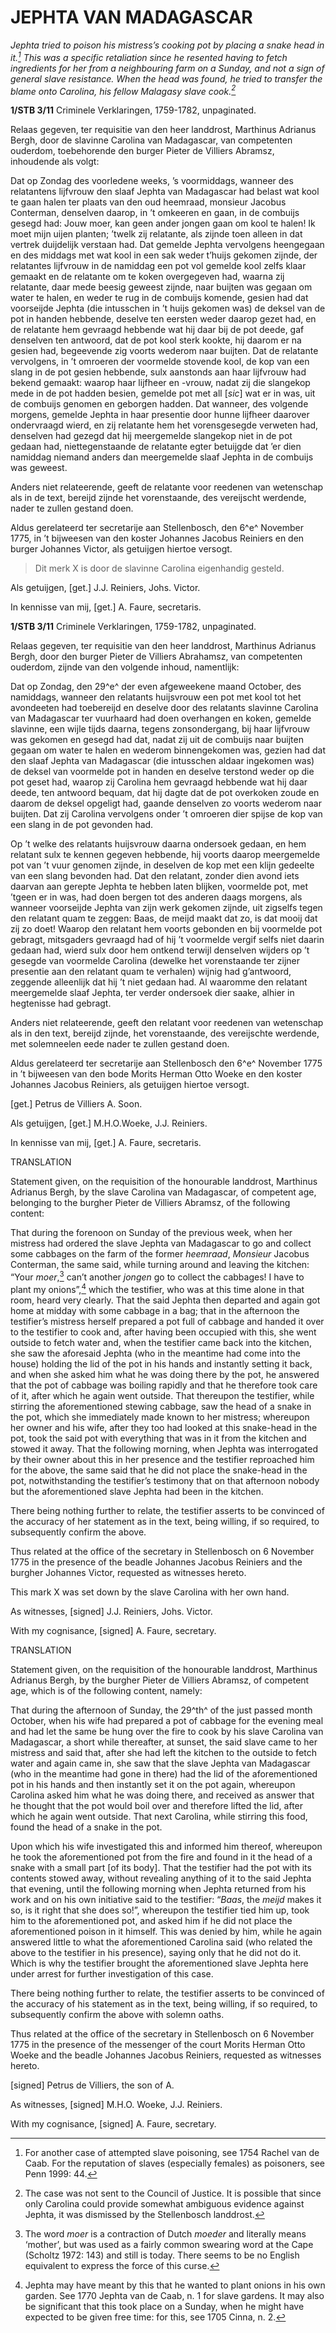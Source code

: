 # JEPHTA VAN MADAGASCAR

*Jephta tried to poison his mistress’s cooking pot by placing a snake head in it.[^1] This was a specific retaliation since he resented having to fetch ingredients for her from a neighbouring farm on a Sunday, and not a sign of general slave resistance. When the head was found, he tried to transfer the blame onto Carolina, his fellow Malagasy slave cook.[^2]*

**1/STB 3/11** Criminele Verklaringen, 1759-1782, unpaginated.

Relaas gegeven, ter requisitie van den heer landdrost, Marthinus Adrianus Bergh, door de slavinne Carolina van Madagascar, van competenten ouderdom, toebehorende den burger Pieter de Villiers Abramsz, inhoudende als volgt:

Dat op Zondag des voorledene weeks, ’s voormiddags, wanneer des relatantens lijfvrouw den slaaf Jephta van Madagascar had belast wat kool te gaan halen ter plaats van den oud heemraad, monsieur Jacobus Conterman, denselven daarop, in ’t omkeeren en gaan, in de combuijs gesegd had: Jouw moer, kan geen ander jongen gaan om kool te halen! Ik moet mijn uijen planten; ’twelk zij relatante, als zijnde toen alleen in dat vertrek duijdelijk verstaan had. Dat gemelde Jephta vervolgens heengegaan en des middags met wat kool in een sak weder t’huijs gekomen zijnde, der relatantes lijfvrouw in de namiddag een pot vol gemelde kool zelfs klaar gemaakt en de relatante om te koken overgegeven had, waarna zij relatante, daar mede beesig geweest zijnde, naar buijten was gegaan om water te halen, en weder te rug in de combuijs komende, gesien had dat voorseijde Jephta (die intusschen in ’t huijs gekomen was) de deksel van de pot in handen hebbende, deselve ten eersten weder daarop gezet had, en de relatante hem gevraagd hebbende wat hij daar bij de pot deede, gaf denselven ten antwoord, dat de pot kool sterk kookte, hij daarom er na gesien had, begeevende zig voorts wederom naar buijten. Dat de relatante vervolgens, in ’t omroeren der voormelde stovende kool, de kop van een slang in de pot gesien hebbende, sulx aanstonds aan haar lijfvrouw had bekend gemaakt: waarop haar lijfheer en -vrouw, nadat zij die slangekop mede in de pot hadden besien, gemelde pot met all \[*sic*\] wat er in was, uit de combuijs genomen en geborgen hadden. Dat wanneer, des volgende morgens, gemelde Jephta in haar presentie door hunne lijfheer daarover ondervraagd wierd, en zij relatante hem het vorensgesegde verweten had, denselven had gezegd dat hij meergemelde slangekop niet in de pot gedaan had, niettegenstaande de relatante egter betuijgde dat ’er dien namiddag niemand anders dan meergemelde slaaf Jephta in de combuijs was geweest.

Anders niet relateerende, geeft de relatante voor reedenen van wetenschap als in de text, bereijd zijnde het vorenstaande, des vereijscht werdende, nader te zullen gestand doen.

Aldus gerelateerd ter secretarije aan Stellenbosch, den 6^e^ November 1775, in ’t bijweesen van den koster Johannes Jacobus Reiniers en den burger Johannes Victor, als getuijgen hiertoe versogt.

> Dit merk X is door de slavinne Carolina eigenhandig gesteld.

Als getuijgen, \[get.\] J.J. Reiniers, Johs. Victor.

In kennisse van mij, \[get.\] A. Faure, secretaris.

**1/STB 3/11** Criminele Verklaringen, 1759-1782, unpaginated.

Relaas gegeven, ter requisitie van den heer landdrost, Marthinus Adrianus Bergh, door den burger Pieter de Villiers Abrahamsz, van competenten ouderdom, zijnde van den volgende inhoud, namentlijk:

Dat op Zondag, den 29^e^ der even afgeweekene maand October, des namiddags, wanneer den relatants huijsvrouw een pot met kool tot het avondeeten had toebereijd en deselve door des relatants slavinne Carolina van Madagascar ter vuurhaard had doen overhangen en koken, gemelde slavinne, een wijle tijds daarna, tegens zonsondergang, bij haar lijfvrouw was gekomen en gesegd had dat, nadat zij uit de combuijs naar buijten gegaan om water te halen en wederom binnengekomen was, gezien had dat den slaaf Jephta van Madagascar (die intusschen aldaar ingekomen was) de deksel van voormelde pot in handen en deselve terstond weder op die pot geset had, waarop zij Carolina hem gevraagd hebbende wat hij daar deede, ten antwoord bequam, dat hij dagte dat de pot overkoken zoude en daarom de deksel opgeligt had, gaande denselven zo voorts wederom naar buijten. Dat zij Carolina vervolgens onder ’t omroeren dier spijse de kop van een slang in de pot gevonden had.

Op ’t welke des relatants huijsvrouw daarna ondersoek gedaan, en hem relatant sulx te kennen gegeven hebbende, hij voorts daarop meergemelde pot van ’t vuur genomen zijnde, in deselven de kop met een klijn gedeelte van een slang bevonden had. Dat den relatant, zonder dien avond iets daarvan aan gerepte Jephta te hebben laten blijken, voormelde pot, met ’tgeen er in was, had doen bergen tot des anderen daags morgens, als wanneer voorseijde Jephta van zijn werk gekomen zijnde, uit zigselfs tegen den relatant quam te zeggen: Baas, de meijd maakt dat zo, is dat mooij dat zij zo doet! Waarop den relatant hem voorts gebonden en bij voormelde pot gebragt, mitsgaders gevraagd had of hij ’t voormelde vergif selfs niet daarin gedaan had, wierd sulx door hem ontkend terwijl denselven wijders op ’t gesegde van voormelde Carolina (dewelke het vorenstaande ter zijner presentie aan den relatant quam te verhalen) wijnig had g’antwoord, zeggende alleenlijk dat hij ’t niet gedaan had. Al waaromme den relatant meergemelde slaaf Jephta, ter verder ondersoek dier saake, alhier in hegtenisse had gebragt.

Anders niet relateerende, geeft den relatant voor reedenen van wetenschap als in den text, bereijd zijnde, het vorenstaande, des vereijschte werdende, met solemneelen eede nader te zullen gestand doen.

Aldus gerelateerd ter secretarije aan Stellenbosch den 6^e^ November 1775 in ’t bijweesen van den bode Morits Herman Otto Woeke en den koster Johannes Jacobus Reiniers, als getuijgen hiertoe versogt.

\[get.\] Petrus de Villiers A. Soon.

Als getuijgen, \[get.\] M.H.O.Woeke, J.J. Reiniers.

In kennisse van mij, \[get.\] A. Faure, secretaris.

TRANSLATION

Statement given, on the requisition of the honourable landdrost, Marthinus Adrianus Bergh, by the slave Carolina van Madagascar, of competent age, belonging to the burgher Pieter de Villiers Abramsz, of the following content:

That during the forenoon on Sunday of the previous week, when her mistress had ordered the slave Jephta van Madagascar to go and collect some cabbages on the farm of the former *heemraad*, *Monsieur* Jacobus Conterman, the same said, while turning around and leaving the kitchen: “Your *moer*,[^3] can’t another *jongen* go to collect the cabbages! I have to plant my onions”,[^4] which the testifier, who was at this time alone in that room, heard very clearly. That the said Jephta then departed and again got home at midday with some cabbage in a bag; that in the afternoon the testifier’s mistress herself prepared a pot full of cabbage and handed it over to the testifier to cook and, after having been occupied with this, she went outside to fetch water and, when the testifier came back into the kitchen, she saw the aforesaid Jephta (who in the meantime had come into the house) holding the lid of the pot in his hands and instantly setting it back, and when she asked him what he was doing there by the pot, he answered that the pot of cabbage was boiling rapidly and that he therefore took care of it, after which he again went outside. That thereupon the testifier, while stirring the aforementioned stewing cabbage, saw the head of a snake in the pot, which she immediately made known to her mistress; whereupon her owner and his wife, after they too had looked at this snake-head in the pot, took the said pot with everything that was in it from the kitchen and stowed it away. That the following morning, when Jephta was interrogated by their owner about this in her presence and the testifier reproached him for the above, the same said that he did not place the snake-head in the pot, notwithstanding the testifier’s testimony that on that afternoon nobody but the aforementioned slave Jephta had been in the kitchen.

There being nothing further to relate, the testifier asserts to be convinced of the accuracy of her statement as in the text, being willing, if so required, to subsequently confirm the above.

Thus related at the office of the secretary in Stellenbosch on 6 November 1775 in the presence of the beadle Johannes Jacobus Reiniers and the burgher Johannes Victor, requested as witnesses hereto.

This mark X was set down by the slave Carolina with her own hand.

As witnesses, \[signed\] J.J. Reiniers, Johs. Victor.

With my cognisance, \[signed\] A. Faure, secretary.

TRANSLATION

Statement given, on the requisition of the honourable landdrost, Marthinus Adrianus Bergh, by the burgher Pieter de Villiers Abramsz, of competent age, which is of the following content, namely:

That during the afternoon of Sunday, the 29^th^ of the just passed month October, when his wife had prepared a pot of cabbage for the evening meal and had let the same be hung over the fire to cook by his slave Carolina van Madagascar, a short while thereafter, at sunset, the said slave came to her mistress and said that, after she had left the kitchen to the outside to fetch water and again came in, she saw that the slave Jephta van Madagascar (who in the meantime had gone in there) had the lid of the aforementioned pot in his hands and then instantly set it on the pot again, whereupon Carolina asked him what he was doing there, and received as answer that he thought that the pot would boil over and therefore lifted the lid, after which he again went outside. That next Carolina, while stirring this food, found the head of a snake in the pot.

Upon which his wife investigated this and informed him thereof, whereupon he took the aforementioned pot from the fire and found in it the head of a snake with a small part \[of its body\]. That the testifier had the pot with its contents stowed away, without revealing anything of it to the said Jephta that evening, until the following morning when Jephta returned from his work and on his own initiative said to the testifier: “*Baas*, the *meijd* makes it so, is it right that she does so!”, whereupon the testifier tied him up, took him to the aforementioned pot, and asked him if he did not place the aforementioned poison in it himself. This was denied by him, while he again answered little to what the aforementioned Carolina said (who related the above to the testifier in his presence), saying only that he did not do it. Which is why the testifier brought the aforementioned slave Jephta here under arrest for further investigation of this case.

There being nothing further to relate, the testifier asserts to be convinced of the accuracy of his statement as in the text, being willing, if so required, to subsequently confirm the above with solemn oaths.

Thus related at the office of the secretary in Stellenbosch on 6 November 1775 in the presence of the messenger of the court Morits Herman Otto Woeke and the beadle Johannes Jacobus Reiniers, requested as witnesses hereto.

\[signed\] Petrus de Villiers, the son of A.

As witnesses, \[signed\] M.H.O. Woeke, J.J. Reiniers.

With my cognisance, \[signed\] A. Faure, secretary.

[^1]: For another case of attempted slave poisoning, see 1754 Rachel van de Caab. For the reputation of slaves (especially females) as poisoners, see Penn 1999: 44.

[^2]: The case was not sent to the Council of Justice. It is possible that since only Carolina could provide somewhat ambiguous evidence against Jephta, it was dismissed by the Stellenbosch landdrost.

[^3]:  The word *moer* is a contraction of Dutch *moeder* and literally means ‘mother’, but was used as a fairly common swearing word at the Cape (Scholtz 1972: 143) and still is today. There seems to be no English equivalent to express the force of this curse.

[^4]:  Jephta may have meant by this that he wanted to plant onions in his own garden. See 1770 Jephta van de Caab, n. 1 for slave gardens. It may also be significant that this took place on a Sunday, when he might have expected to be given free time: for this, see 1705 Cinna, n. 2.